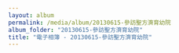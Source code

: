 ```yaml
---
layout: album
permalink: /media/album/20130615-參訪聖方濟育幼院
album_folder: "20130615-參訪聖方濟育幼院"
title: "電子相簿 - 20130615-參訪聖方濟育幼院"
---
```

